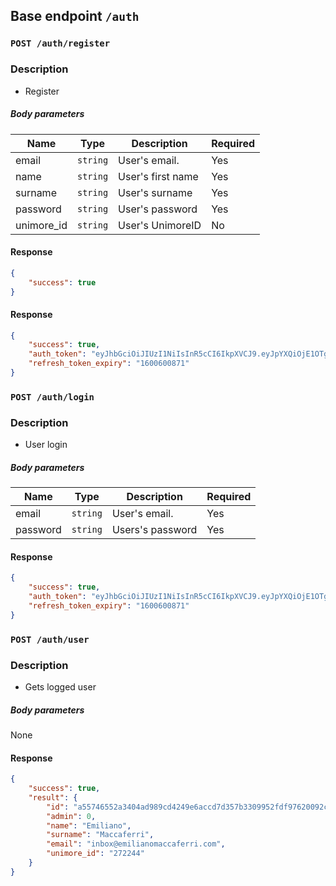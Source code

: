 ## Base endpoint `/auth`

### `POST /auth/register`
### Description
* Register
##### Body parameters

| Name | Type | Description | Required
| ---- | ---- | ----------- | --------
| email | `string` | User's email. | Yes
| name | `string` | User's first name | Yes
| surname | `string` | User's surname | Yes
| password | `string` | User's password | Yes
| unimore_id | `string` | User's UnimoreID | No

#### Response
```json
{
    "success": true
}
```

#### Response
```json
{
    "success": true,
    "auth_token": "eyJhbGciOiJIUzI1NiIsInR5cCI6IkpXVCJ9.eyJpYXQiOjE1OTgwMDg4NzAsImV4cCI6MTU5ODAxNjA3MH0.iA76ces4ebpK22cInRSQP2sq5L29EKD-4JeyO7T_2H8",
    "refresh_token_expiry": "1600600871"
}
```

### `POST /auth/login`
### Description
* User login
##### Body parameters

| Name | Type | Description | Required
| ---- | ---- | ----------- | --------
| email | `string` | User's email. | Yes
| password | `string` | Users's password | Yes

#### Response
```json
{
    "success": true,
    "auth_token": "eyJhbGciOiJIUzI1NiIsInR5cCI6IkpXVCJ9.eyJpYXQiOjE1OTgwMDg4NzAsImV4cCI6MTU5ODAxNjA3MH0.iA76ces4ebpK22cInRSQP2sq5L29EKD-4JeyO7T_2H8",
    "refresh_token_expiry": "1600600871"
}
```

### `POST /auth/user`
### Description
* Gets logged user
##### Body parameters
None

#### Response
```json
{
    "success": true,
    "result": {
        "id": "a55746552a3404ad989cd4249e6accd7d357b3309952fdf97620092cda32cb81",
        "admin": 0,
        "name": "Emiliano",
        "surname": "Maccaferri",
        "email": "inbox@emilianomaccaferri.com",
        "unimore_id": "272244"
    }
}
```

